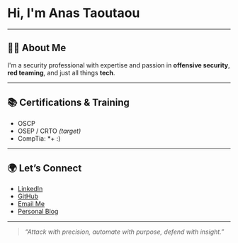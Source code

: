 #  Hi, I'm Anas Taoutaou
---

## 🧑‍💻 About Me

I'm a security professional with expertise and passion in **offensive security**, **red teaming**, and just all things **tech**.  

---

## 📚 Certifications & Training

-  OSCP 
-  OSEP / CRTO *(target)*
-  CompTia: *\+ :)  

---

## 🌍 Let’s Connect

-  [LinkedIn](https://linkedin.com/in/anas-taoutaou)
-  [GitHub](https://github.com/anastaoutaou)
-  [Email Me](mailto:anas.taoutaou@gmail.com)
-  [Personal Blog](https://anastaoutaou.github.io)

---

> _“Attack with precision, automate with purpose, defend with insight.”_
